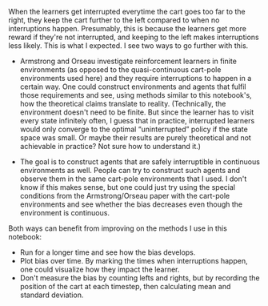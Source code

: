 When the learners get interrupted everytime the cart goes too far to the right,
they keep the cart further to the left compared to when no interruptions happen.
Presumably, this is because the learners get more reward if they're not
interrupted, and keeping to the left makes interruptions less likely. This is
what I expected. I see two ways to go further with this.

 * Armstrong and Orseau investigate reinforcement learners in finite
   environments (as opposed to the quasi-continuous cart-pole environments used
   here) and they require interruptions to happen in a certain way. One could
   construct environments and agents that fulfil those requirements and see,
   using methods similar to this notebook's, how the theoretical claims
   translate to reality. (Technically, the environment doesn't need to be
   finite. But since the learner has to visit every state infinitely often, I
   guess that in practice, interrupted learners would only converge to the
   optimal “uninterrupted” policy if the state space was small. Or maybe their
   results are purely theoretical and not achievable in practice? Not sure how
   to understand it.)

 * The goal is to construct agents that are safely interruptible in continuous
   environments as well. People can try to construct such agents and observe
   them in the same cart-pole environments that I used. I don't know if this
   makes sense, but one could just try using the special conditions from the
   Armstrong/Orseau paper with the cart-pole environments and see whether the
   bias decreases even though the environment is continuous.

Both ways can benefit from improving on the methods I use in this notebook:

 * Run for a longer time and see how the bias develops.
 * Plot bias over time. By marking the times when interruptions happen, one
   could visualize how they impact the learner.
 * Don't measure the bias by counting lefts and rights, but by recording the
   position of the cart at each timestep, then calculating mean and standard
   deviation.
